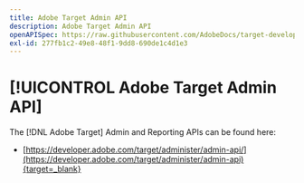 ```yaml
---
title: Adobe Target Admin API
description: Adobe Target Admin API
openAPISpec: https://raw.githubusercontent.com/AdobeDocs/target-developers/main/src/admin-api.json
exl-id: 277fb1c2-49e8-48f1-9dd8-690de1c4d1e3
---
```

# [!UICONTROL Adobe Target Admin API]

The [!DNL Adobe Target] Admin and Reporting APIs can be found here:

* [https://developer.adobe.com/target/administer/admin-api/](https://developer.adobe.com/target/administer/admin-api){target=_blank}
